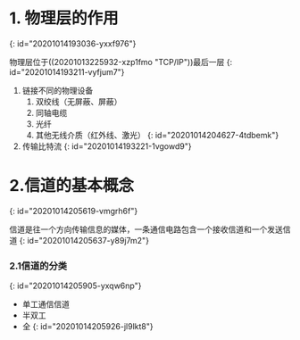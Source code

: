 # 1. 物理层的作用
{: id="20201014193036-yxxf976"}

物理层位于((20201013225932-xzp1fmo "TCP/IP"))最后一层
{: id="20201014193211-vyfjum7"}

1. 链接不同的物理设备
   1. 双绞线（无屏蔽、屏蔽）
   2. 同轴电缆
   3. 光纤
   4. 其他无线介质（红外线、激光）
   {: id="20201014204627-4tdbemk"}
2. 传输比特流
{: id="20201014193221-1vgowd9"}

# 2.信道的基本概念
{: id="20201014205619-vmgrh6f"}

信道是往一个方向传输信息的媒体，一条通信电路包含一个接收信道和一个发送信道
{: id="20201014205637-y89j7m2"}

### 2.1信道的分类
{: id="20201014205905-yxqw6np"}

- 单工通信信道
- 半双工
- 全
{: id="20201014205926-jl9lkt8"}
